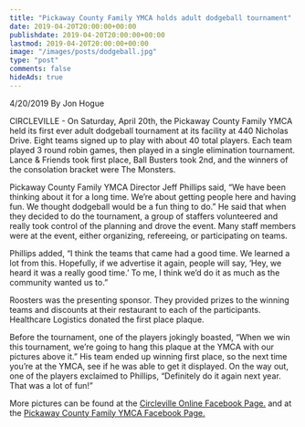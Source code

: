 ```yaml
---
title: "Pickaway County Family YMCA holds adult dodgeball tournament"
date: 2019-04-20T20:00:00+00:00
publishdate: 2019-04-20T20:00:00+00:00
lastmod: 2019-04-20T20:00:00+00:00
image: "/images/posts/dodgeball.jpg"
type: "post"
comments: false
hideAds: true
---
```

4/20/2019
By Jon Hogue

CIRCLEVILLE - On Saturday, April 20th, the Pickaway County Family YMCA held its first ever adult dodgeball tournament at its facility at 440 Nicholas Drive. Eight teams signed up to play with about 40 total players. Each team played 3 round robin games, then played in a single elimination tournament. Lance & Friends took first place, Ball Busters took 2nd, and the winners of the consolation bracket were The Monsters.

Pickaway County Family YMCA Director Jeff Phillips said, “We have been thinking about it for a long time. We’re about getting people here and having fun. We thought dodgeball would be a fun thing to do.” He said that when they decided to do the tournament, a group of staffers volunteered and really took control of the planning and drove the event. Many staff members were at the event, either organizing, refereeing, or participating on teams.

Phillips added, “I think the teams that came had a good time. We learned a lot from this. Hopefully, if we advertise it again, people will say, ‘Hey, we heard it was a really good time.’ To me, I think we’d do it as much as the community wanted us to.”

Roosters was the presenting sponsor. They provided prizes to the winning teams and discounts at their restaurant to each of the participants. Healthcare Logistics donated the first place plaque.

Before the tournament, one of the players jokingly boasted, “When we win this tournament, we’re going to hang this plaque at the YMCA with our pictures above it.” His team ended up winning first place, so the next time you’re at the YMCA, see if he was able to get it displayed. On the way out, one of the players exclaimed to Phillips, “Definitely do it again next year. That was a lot of fun!”

More pictures can be found at the [Circleville Online Facebook Page.](https://www.facebook.com/CirclevilleOnline/posts/2167871513268122) and at the [Pickaway County Family YMCA Facebook Page.](https://www.facebook.com/PickawayYMCA/)